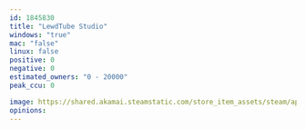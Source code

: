 ```yaml
---
id: 1845830
title: "LewdTube Studio"
windows: "true"
mac: "false"
linux: false
positive: 0
negative: 0
estimated_owners: "0 - 20000"
peak_ccu: 0

image: https://shared.akamai.steamstatic.com/store_item_assets/steam/apps/1845830/header.jpg?t=1711581270
opinions:
---
```

